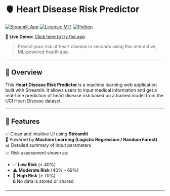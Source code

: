 # 🫀 Heart Disease Risk Predictor

[![Streamlit App](https://img.shields.io/badge/Built%20With-Streamlit-blue)](https://streamlit.io)
[![License: MIT](https://img.shields.io/badge/License-MIT-yellow.svg)](https://opensource.org/licenses/MIT)
[![Python](https://img.shields.io/badge/Python-3.9+-blue.svg)](https://www.python.org/)

🔗 **Live Demo:** [Click here to try the app]([https://your-app-name.streamlit.app](https://heart-disease-risk-predictor-adityaaggarwal.streamlit.app/))

> Predict your risk of heart disease in seconds using this interactive, ML-powered health app.

---

## 📌 Overview

This **Heart Disease Risk Predictor** is a machine learning web application built with Streamlit. It allows users to input medical information and get a real-time prediction of heart disease risk based on a trained model from the UCI Heart Disease dataset.

---

## 🎯 Features

✅ Clean and intuitive UI using **Streamlit**  
🧠 Powered by **Machine Learning (Logistic Regression / Random Forest)**  
📊 Detailed summary of input parameters  
📈 Risk assessment shown as:  
- ✅ **Low Risk** (< 40%)  
- ⚠️ **Moderate Risk** (40% – 69%)  
- 🚨 **High Risk** (≥ 70%)  
🔒 No data is stored or shared

---

